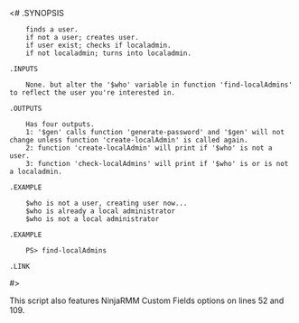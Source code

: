 <#
    .SYNOPSIS

        finds a user.
        if not a user; creates user.
        if user exist; checks if localadmin.
        if not localadmin; turns into localadmin.

    .INPUTS

        None. but alter the '$who' variable in function 'find-localAdmins' to reflect the user you're interested in.

    .OUTPUTS

        Has four outputs.
        1: '$gen' calls function 'generate-password' and '$gen' will not change unless function 'create-localAdmin' is called again.
        2: function 'create-localAdmin' will print if '$who' is not a user.
        3: function 'check-localAdmins' will print if '$who' is or is not a localadmin.

    .EXAMPLE

        $who is not a user, creating user now...
        $who is already a local administrator
        $who is not a local administrator

    .EXAMPLE

        PS> find-localAdmins

    .LINK
        
#>

This script also features NinjaRMM Custom Fields options on lines 52 and 109.
